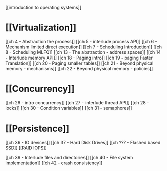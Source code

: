 [[introduction to operating systems]]


# [[Virtualization]]
[[ch 4 - Abstraction the process]]
[[ch 5 - interlude process API]]
[[ch 6 - Mechanism limited direct execution]]
[[ch 7 - Scheduling Introduction]]
[[ch 8 - Scheduling MLFQ]]
[[ch 13 - The abstraction - address spaces]]
[[ch 14 - Interlude memory API]]
[[ch 18 - Paging intro]]
[[ch 19 - paging Faster Translation]]
[[ch 20 - Paging smaller tables]]
[[ch 21 - Beyond physical memory - mechanisms]]
[[ch 22 - Beyond physical memory - policies]]
# [[Concurrency]]
[[ch 26 - intro concurrency]]
[[ch 27 - interlude thread API]]
[[ch 28 - locks]]
[[ch 30 - Condition variables]]
[[ch 31 - semaphores]]

# [[Persistence]]
[[ch 36 - IO devices]]
[[ch 37 - Hard Disk Drives]]
[[ch ??? - Flashed based SSD]]
[[RAID IOPS]]

[[ch 39 - Interlude files and directories]]
[[ch 40 - File system implementation]]
[[ch 42 - crash consistency]]

